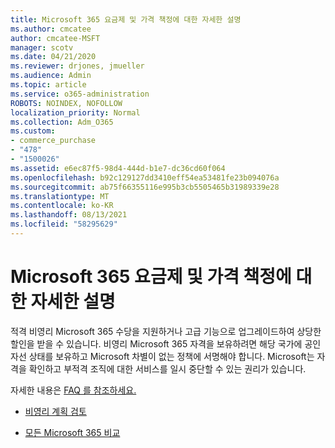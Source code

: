```yaml
---
title: Microsoft 365 요금제 및 가격 책정에 대한 자세한 설명
ms.author: cmcatee
author: cmcatee-MSFT
manager: scotv
ms.date: 04/21/2020
ms.reviewer: drjones, jmueller
ms.audience: Admin
ms.topic: article
ms.service: o365-administration
ROBOTS: NOINDEX, NOFOLLOW
localization_priority: Normal
ms.collection: Adm_O365
ms.custom:
- commerce_purchase
- "478"
- "1500026"
ms.assetid: e6ec87f5-98d4-444d-b1e7-dc36cd60f064
ms.openlocfilehash: b92c129127dd3410eff54ea53481fe23b094076a
ms.sourcegitcommit: ab75f66355116e995b3cb5505465b31989339e28
ms.translationtype: MT
ms.contentlocale: ko-KR
ms.lasthandoff: 08/13/2021
ms.locfileid: "58295629"
---
```

# <a name="microsoft-365-for-nonprofit-plans-and-pricing"></a>Microsoft 365 요금제 및 가격 책정에 대한 자세한 설명

적격 비영리 Microsoft 365 수당을 지원하거나 고급 기능으로 업그레이드하여 상당한 할인을 받을 수 있습니다. 비영리 Microsoft 365 자격을 보유하려면 해당 국가에 [](https://go.microsoft.com/fwlink/p/?LinkID=330253) 공인 자선 상태를 보유하고 Microsoft 차별이 없는 정책에 서명해야 합니다. Microsoft는 자격을 확인하고 부적격 조직에 대한 서비스를 일시 중단할 수 있는 권리가 있습니다.
  
자세한 내용은 [FAQ 를 참조하세요.](https://products.office.com/nonprofit/office-365-nonprofit)
  
- [비영리 계획 검토](https://products.office.com/nonprofit/office-365-nonprofit-plans-and-pricing?tab=1)

- [모든 Microsoft 365 비교](https://products.office.com/business/compare-more-office-365-for-business-plans)